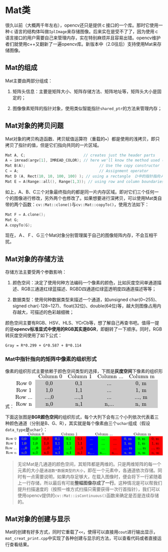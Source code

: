# Mat类

很久以前（大概两千年左右），opencv还只是提供ｃ接口的一个库。那时它使用一种ｃ语言的结构体叫做`IplImage`来存储图像。后来实在是受不了了，因为使用ｃ语言接口的用户需要自己来管理内存，实在特别麻烦并且容易出错。opencv维护者们就使用c++又翻新了一遍opencv库。新版本中（2.0往后）支持使用Mat来存储图像。

## Mat的组成
Mat主要由两部分组成：
1. 矩阵头信息：主要是矩阵大小、矩阵存储方法、矩阵地址等，矩阵头大小是固定的；

2. 图像像素矩阵的指针对象，使用类似智能指针`shared_ptr`的方法来管理内存；

## Mat对象的拷贝问题
Mat对象的拷贝构造函数、拷贝赋值运算符（重载的`=`）都是使用的浅拷贝，即只拷贝了指针的值，但是它们指向共同的一片区域。

```cpp
Mat A, C;                          // creates just the header parts
A = imread(argv[1], IMREAD_COLOR); // here we'll know the method used (allocate matrix)
Mat B(A);                                 // Use the copy constructor
C = A;                                    // Assignment operator
Mat D (A, Rect(10, 10, 100, 100) ); // using a rectangle　Ｄ中的指针指向Ａ指针指向矩阵的一片长方形区域
Mat E = A(Range::all(), Range(1,3)); // using row and column boundaries　也是指向一部分区域，第一个参数代表行（全部行），第二个参数代表列（１～３列）
```

如上，A、B、C三个对象最终指向的都是同一片内存区域。即对它们三个任何一个的图像进行修改，另外两个也修改了。如果想要进行深拷贝，可以使用Mat类自带的两个函数：`cv::Mat::clone()`与`cv::Mat::copyTo()`，使用方法如下：

```cpp
Mat F = A.clone();
Mat G;
A.copyTo(G);
```

现在，Ａ、Ｆ、Ｇ三个Mat对象分别管理属于自己的图像矩阵内存，不会互相干扰。

## Mat对象的存储方法
存储方法主要受两个参数影响：
1. 颜色空间：决定了使用何种方法编码一个像素的颜色，比如灰度空间单通道描述、RGB三通道红绿蓝描述、RGBD四通道红绿蓝透明度四通道描述等等；

2. 数据类型：使用何种数据类型来描述一个通道，如unsigned char(0~255)、signed char(-128~127)、float(32位)、double(64位)等，越大则图像占用内存越大，可描述的色彩越细微；

颜色空间主要有RGB、HSV、HLS、YCrCb等，想了解自己再查书吧。值得一提的是**opencv标准显式中使用的RGB其实是BGR**，即翻转了一下顺序。同时，RGB转灰度空间使用了如下公式：

    Gray = R*0.299 + G*0.587 + B*0.114

### Mat中指针指向的矩阵中像素的组织形式
像素的组织形式主要依赖于颜色空间类型的选择，下图是**灰度空间**下像素的组织形式：
![tutorial_how_matrix_stored_1](opencv-mat/tutorial_how_matrix_stored_1.png)

下面这张图是**BGR颜色空间**的组织形式，每个大列下会有三个小列依次代表着三种颜色通道（分别是B、G、R），其实就是每个像素由三个`uchar`组成（假设`data_type`是`uchar`）：
![tutorial_how_matrix_stored_2](opencv-mat/tutorial_how_matrix_stored_2.png)

> 无论Mat是几通道的颜色空间，其矩阵都是两维的。只是两维矩阵的每一个元素的大小是`通道数*数据类型的大小`，即在一个元素中，各通道依次存储。同时有一点需要说明，如果内存足够大，在载入图像时，便会将下一行紧随着上一行存储，所以最后有可能**整幅图像存成了一行**。这种情况是可以帮我们提升扫描速度的（按照一维方式扫描只需要获得一次行首指针），我们可以使用opencv提供的`cv::Mat::isContinuous()`函数来确定是否是连续存储的。

## Mat对象的创建与显示
Mat的创建有好多方式，同时它重载了`<<`，使得可以直接用`cout`进行输出显示，`mat_creat_print.cpp`中实现了各种创建与显示的方法，可以查看代码或者直接运行查看结果。



